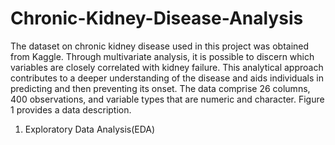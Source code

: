 # Chronic-Kidney-Disease-Analysis
The dataset on chronic kidney disease used in this project was obtained from Kaggle. Through multivariate analysis, it is possible to discern which variables are closely correlated with kidney failure. This analytical approach contributes to a deeper understanding of the disease and aids individuals in predicting and then preventing its onset.
The data comprise 26 columns, 400 observations, and variable types that are numeric and character. Figure 1 provides a data description.
1.  Exploratory Data Analysis(EDA)

